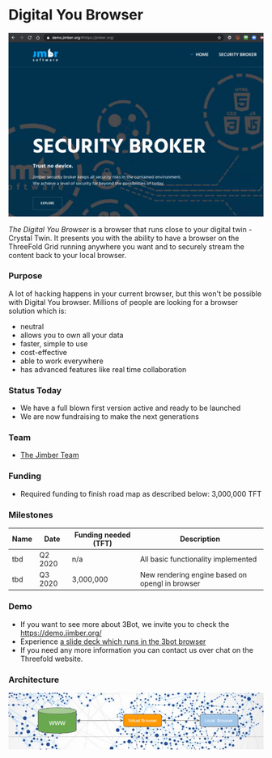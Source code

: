# Digital You Browser

![](./img/jimber_browser.png)

*The Digital You Browser* is a browser that runs close to your digital twin - Crystal Twin. It presents you with the ability to have a browser on the ThreeFold Grid running anywhere you want and to securely stream the content back to your local browser.  

### Purpose

A lot of hacking happens in your current browser, but this won't be possible with Digital You browser. Millions of people are looking for a browser solution which is:
- neutral 
- allows you to own all your data
- faster, simple to use
- cost-effective
- able to work everywhere
- has advanced features like real time collaboration

### Status Today

- We have a full blown first version active and ready to be launched
- We are now fundraising to make the next generations

### Team

- [The Jimber Team](https://www.jimber.org/contact.html)

### Funding

- Required funding to finish road map as described below: 3,000,000 TFT

### Milestones

| Name         | Date   | Funding needed (TFT)   | Description |
|:-------------|--------|--------|-------------|
| tbd | Q2 2020 | n/a | All basic functionality implemented |
| tbd | Q3 2020 | 3,000,000 | New rendering engine based on opengl in browser |

### Demo

- If you want to see more about 3Bot, we invite you to check the https://demo.jimber.org/
- Experience [a slide deck which runs in the 3bot browser](https://demo.jimber.org/#https://docs.google.com/presentation/d/e/2PACX-1vTl6h1bwIiurjbvUlK5Agce0cijBuEu7meCPNDHLArfr5wAHbaOC0X6fUoyVJAncAzD4PLMsA55E9xc/pub?start=false&loop=false&delayms=3000&slide=id.g71c168e374_0_7573)
- If you need any more information you can contact us over chat on the Threefold website.

### Architecture

![](./img/3botbrowser.png)
